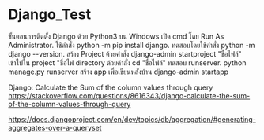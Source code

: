 # Django_Test

ขั้นตอนการติดตั้ง Django ด้วย Python3 บน Windows
เปิด cmd โดย Run As Administrator.
ใช้คำสั่ง python -m pip install django.
ทดสอบโดยใช้คำสั่ง python -m django --version.
สร้าง Project ด้วยคำสั่ง django-admin startproject "ชื่อไฟล์"
เข้าไปใน project "ชื่อไฟ directory ด้วยคำสั่ง cd "ชื่อไฟล์"
ทดสอบ runserver.  python manage.py runserver
สร้าง app เพื่อเขียนหลังบ้าน
django-admin startapp





Django: Calculate the Sum of the column values through query
https://stackoverflow.com/questions/8616343/django-calculate-the-sum-of-the-column-values-through-query

https://docs.djangoproject.com/en/dev/topics/db/aggregation/#generating-aggregates-over-a-queryset
